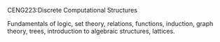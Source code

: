 CENG223:Discrete Computational Structures


Fundamentals of logic, set theory, relations, functions, induction, graph theory, trees, introduction to algebraic structures, lattices.
